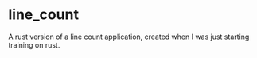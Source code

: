 # line_count
A rust version of a line count application, created when I was just starting training on rust.
